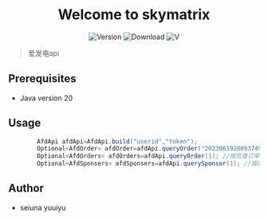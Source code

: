 <h1 align="center">Welcome to skymatrix</h1>
<p align="center">
  <img alt="Version" src="https://img.shields.io/badge/version-2.4.5-blue.svg?cacheSeconds=2592000" />
  <img alt="Download" src="https://img.shields.io/github/downloads/seiuna/aifadianApi/total"/>
  <img alt="V" src="https://img.shields.io/badge/Java-20-green" style=""/>
</p>

> 爱发电api

## Prerequisites

- Java version 20

## Usage

```java
        AfdApi afdApi=AfdApi.build("userid","token");
        Optional<AfdOrder> afdOrder=afdApi.queryOrder("202306192009374955565522556"); //订单号
        Optional<AfdOrders> afdOrders=afdApi.queryOrder(1); //按页查订单
        Optional<AfdSponsers> afdSponsers=afdApi.querySponsor(1); //按页查赞助者
```

## Author

- seiuna yuuiyu 

